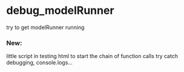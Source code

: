 # debug_modelRunner
try to get modelRunner running

### New:
little script in testing html to start the chain of function calls
try catch debugging, console.logs...

